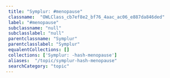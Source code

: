 ```yaml
--- 
 title: "Symplur: #menopause" 
 classname:  "OWLClass_cb7ef8e2_bf76_4aac_ac06_e887da846ded" 
 label: "#menopause" 
 subclassname: "null" 
 subclasslabel: "null" 
 parentclassname: "Symplur" 
 parentclasslabel: "Symplur" 
 equalentCollections: [] 
 collections: ['Symplur: -hash-menopause']
 aliases:  "/topic/symplur-hash-menopause"  
 searchCategory: "topic" 
---
```

